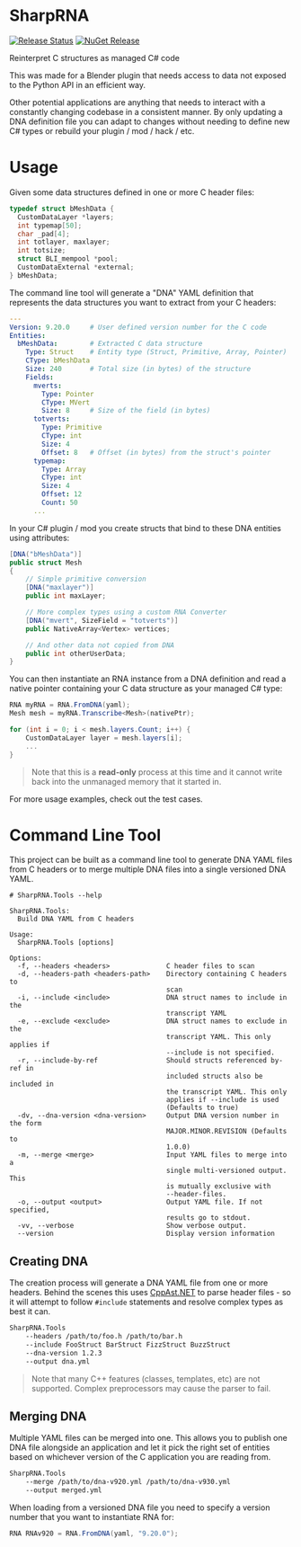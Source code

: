 # SharpRNA
[![Release Status][workflow-image]][workflow-url]
[![NuGet Release][nuget-image]][nuget-url]

Reinterpret C structures as managed C# code

This was made for a Blender plugin that needs access to data not exposed to the Python API in an efficient way.

Other potential applications are anything that needs to interact with a constantly changing codebase in a consistent manner. By only updating a DNA definition file you can adapt to changes without needing to define new C# types or rebuild your plugin / mod / hack / etc.


# Usage

Given some data structures defined in one or more C header files:

```cpp
typedef struct bMeshData {
  CustomDataLayer *layers;
  int typemap[50];
  char _pad[4];
  int totlayer, maxlayer;
  int totsize;
  struct BLI_mempool *pool;
  CustomDataExternal *external;
} bMeshData;
```

The command line tool will generate a "DNA" YAML definition that represents the data structures you want to extract from your C headers:


```yaml
---
Version: 9.20.0     # User defined version number for the C code
Entities:
  bMeshData:        # Extracted C data structure
    Type: Struct    # Entity type (Struct, Primitive, Array, Pointer)
    CType: bMeshData
    Size: 240       # Total size (in bytes) of the structure
    Fields:
      mverts:
        Type: Pointer
        CType: MVert
        Size: 8     # Size of the field (in bytes)
      totverts:
        Type: Primitive
        CType: int
        Size: 4
        Offset: 8   # Offset (in bytes) from the struct's pointer
      typemap:
        Type: Array
        CType: int
        Size: 4
        Offset: 12
        Count: 50
      ...
```

In your C# plugin / mod you create structs that bind to these DNA entities using attributes:

```cs
[DNA("bMeshData")]
public struct Mesh
{
    // Simple primitive conversion
    [DNA("maxlayer")]
    public int maxLayer;

    // More complex types using a custom RNA Converter
    [DNA("mvert", SizeField = "totverts")]
    public NativeArray<Vertex> vertices;

    // And other data not copied from DNA
    public int otherUserData;
}
```

You can then instantiate an RNA instance from a DNA definition and read a native pointer containing your C data structure as your managed C# type:

```cs
RNA myRNA = RNA.FromDNA(yaml);
Mesh mesh = myRNA.Transcribe<Mesh>(nativePtr);

for (int i = 0; i < mesh.layers.Count; i++) {
    CustomDataLayer layer = mesh.layers[i];
    ...
}
```

>Note that this is a **read-only** process at this time and it cannot write back into the unmanaged memory that it started in.

For more usage examples, check out the test cases.


# Command Line Tool

This project can be built as a command line tool to generate DNA YAML files from C headers or to merge multiple DNA files into a single versioned DNA YAML.

```text
# SharpRNA.Tools --help

SharpRNA.Tools:
  Build DNA YAML from C headers

Usage:
  SharpRNA.Tools [options]

Options:
  -f, --headers <headers>              C header files to scan
  -d, --headers-path <headers-path>    Directory containing C headers to
                                       scan
  -i, --include <include>              DNA struct names to include in the
                                       transcript YAML
  -e, --exclude <exclude>              DNA struct names to exclude in the
                                       transcript YAML. This only applies if
                                       --include is not specified.
  -r, --include-by-ref                 Should structs referenced by-ref in
                                       included structs also be included in
                                       the transcript YAML. This only
                                       applies if --include is used
                                       (Defaults to true)
  -dv, --dna-version <dna-version>     Output DNA version number in the form
                                       MAJOR.MINOR.REVISION (Defaults to
                                       1.0.0)
  -m, --merge <merge>                  Input YAML files to merge into a
                                       single multi-versioned output. This
                                       is mutually exclusive with
                                       --header-files.
  -o, --output <output>                Output YAML file. If not specified,
                                       results go to stdout.
  -vv, --verbose                       Show verbose output.
  --version                            Display version information
```


## Creating DNA

The creation process will generate a DNA YAML file from one or more headers. Behind the scenes this uses [CppAst.NET](https://github.com/xoofx/CppAst.NET) to parse header files - so it will attempt to follow `#include` statements and resolve complex types as best it can.

```sh
SharpRNA.Tools
    --headers /path/to/foo.h /path/to/bar.h
    --include FooStruct BarStruct FizzStruct BuzzStruct
    --dna-version 1.2.3
    --output dna.yml
```

>Note that many C++ features (classes, templates, etc) are not supported. Complex preprocessors may cause the parser to fail.


## Merging DNA

Multiple YAML files can be merged into one. This allows you to publish one DNA file alongside an application and let it pick the right set of entities based on whichever version of the C application you are reading from.

```sh
SharpRNA.Tools
    --merge /path/to/dna-v920.yml /path/to/dna-v930.yml
    --output merged.yml
```

When loading from a versioned DNA file you need to specify a version number that you want to instantiate RNA for:

```cs
RNA RNAv920 = RNA.FromDNA(yaml, "9.20.0");
```


<!-- Links: -->
[workflow-image]: https://github.com/McManning/SharpRNA/actions/workflows/release.yml/badge.svg
[workflow-url]: https://github.com/McManning/SharpRNA/actions/workflows/release.yml

[nuget-image]: https://img.shields.io/nuget/v/SharpRNA.svg
[nuget-url]: https://www.nuget.org/packages/SharpRNA/
